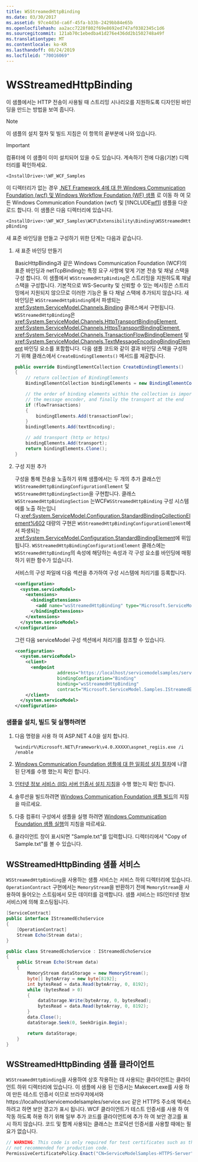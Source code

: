 ```yaml
---
title: WSStreamedHttpBinding
ms.date: 03/30/2017
ms.assetid: 97ce4d3d-ca6f-45fa-b33b-2429bb84e65b
ms.openlocfilehash: aa2acc7228f802f69e8692ed747af0382345c1d6
ms.sourcegitcommit: 121ab70c1ebedba41d276e436dd2b1502748a49f
ms.translationtype: MT
ms.contentlocale: ko-KR
ms.lasthandoff: 08/24/2019
ms.locfileid: "70016069"
---
```

# <a name="wsstreamedhttpbinding"></a>WSStreamedHttpBinding

이 샘플에서는 HTTP 전송이 사용될 때 스트리밍 시나리오를 지원하도록 디자인된 바인딩을 만드는 방법을 보여 줍니다.

> [!NOTE]
> 이 샘플의 설치 절차 및 빌드 지침은 이 항목의 끝부분에 나와 있습니다.

> [!IMPORTANT]
> 컴퓨터에 이 샘플이 이미 설치되어 있을 수도 있습니다. 계속하기 전에 다음(기본) 디렉터리를 확인하세요.
>
> `<InstallDrive>:\WF_WCF_Samples`
>
> 이 디렉터리가 없는 경우 [.NET Framework 4에 대 한 Windows Communication Foundation (wcf) 및 Windows Workflow Foundation (WF) 샘플](https://go.microsoft.com/fwlink/?LinkId=150780) 로 이동 하 여 모든 Windows Communication Foundation (wcf) 및 [!INCLUDE[wf1](../../../../includes/wf1-md.md)] 샘플을 다운로드 합니다. 이 샘플은 다음 디렉터리에 있습니다.
>
> `<InstallDrive>:\WF_WCF_Samples\WCF\Extensibility\Binding\WSStreamedHttpBinding`

 새 표준 바인딩을 만들고 구성하기 위한 단계는 다음과 같습니다.

1. 새 표준 바인딩 만들기

    BasicHttpBinding과 같은 Windows Communication Foundation (WCF)의 표준 바인딩과 netTcpBinding는 특정 요구 사항에 맞게 기본 전송 및 채널 스택을 구성 합니다. 이 샘플에서 `WSStreamedHttpBinding`은 스트리밍을 지원하도록 채널 스택을 구성합니다. 기본적으로 WS-Security 및 신뢰할 수 있는 메시징은 스트리밍에서 지원되지 않으므로 이러한 기능은 둘 다 채널 스택에 추가되지 않습니다. 새 바인딩은 `WSStreamedHttpBinding`에서 파생되는 <xref:System.ServiceModel.Channels.Binding> 클래스에서 구현됩니다. `WSStreamedHttpBinding`은 <xref:System.ServiceModel.Channels.HttpTransportBindingElement>, <xref:System.ServiceModel.Channels.HttpsTransportBindingElement>, <xref:System.ServiceModel.Channels.TransactionFlowBindingElement> 및 <xref:System.ServiceModel.Channels.TextMessageEncodingBindingElement> 바인딩 요소를 포함합니다. 다음 샘플 코드와 같이 결과 바인딩 스택을 구성하기 위해 클래스에서 `CreateBindingElements()` 메서드를 제공합니다.

    ```csharp
    public override BindingElementCollection CreateBindingElements()
    {
        // return collection of BindingElements
        BindingElementCollection bindingElements = new BindingElementCollection();

        // the order of binding elements within the collection is important: layered channels are applied in the order included, followed by
        // the message encoder, and finally the transport at the end
        if (flowTransactions)
        {
            bindingElements.Add(transactionFlow);
        }
        bindingElements.Add(textEncoding);

        // add transport (http or https)
        bindingElements.Add(transport);
        return bindingElements.Clone();
    }
    ```

2. 구성 지원 추가

    구성을 통해 전송을 노출하기 위해 샘플에서는 두 개의 추가 클래스인 `WSStreamedHttpBindingConfigurationElement` 및 `WSStreamedHttpBindingSection`을 구현합니다. 클래스 `WSStreamedHttpBindingSection` 는WCF`WSStreamedHttpBinding` 구성 시스템에를 노출 하는입니다.<xref:System.ServiceModel.Configuration.StandardBindingCollectionElement%602> 대량의 구현은 `WSStreamedHttpBindingConfigurationElement`에서 파생되는 <xref:System.ServiceModel.Configuration.StandardBindingElement>에 위임됩니다. `WSStreamedHttpBindingConfigurationElement` 클래스에는 `WSStreamedHttpBinding`의 속성에 해당하는 속성과 각 구성 요소를 바인딩에 매핑하기 위한 함수가 있습니다.

    서비스의 구성 파일에 다음 섹션을 추가하여 구성 시스템에 처리기를 등록합니다.

    ```xml
    <configuration>
      <system.serviceModel>
        <extensions>
          <bindingExtensions>
            <add name="wsStreamedHttpBinding" type="Microsoft.ServiceModel.Samples.WSStreamedHttpBindingCollectionElement, WSStreamedHttpBinding, Version=0.0.0.0, Culture=neutral, PublicKeyToken=null" />
          </bindingExtensions>
        </extensions>
      </system.serviceModel>
    </configuration>
    ```

    그런 다음 serviceModel 구성 섹션에서 처리기를 참조할 수 있습니다.

    ```xml
    <configuration>
      <system.serviceModel>
        <client>
          <endpoint
                    address="https://localhost/servicemodelsamples/service.svc"
                    bindingConfiguration="Binding"
                    binding="wsStreamedHttpBinding"
                    contract="Microsoft.ServiceModel.Samples.IStreamedEchoService"/>
        </client>
      </system.serviceModel>
    </configuration>
    ```

### <a name="to-set-up-build-and-run-the-sample"></a>샘플을 설치, 빌드 및 실행하려면

1. 다음 명령을 사용 하 여 ASP.NET 4.0을 설치 합니다.

    ```
    %windir%\Microsoft.NET\Framework\v4.0.XXXXX\aspnet_regiis.exe /i /enable
    ```

2. [Windows Communication Foundation 샘플에 대 한 일회성 설치 절차](../../../../docs/framework/wcf/samples/one-time-setup-procedure-for-the-wcf-samples.md)에 나열 된 단계를 수행 했는지 확인 합니다.

3. [인터넷 정보 서비스 (IIS) 서버 인증서 설치 지침](../../../../docs/framework/wcf/samples/iis-server-certificate-installation-instructions.md)을 수행 했는지 확인 합니다.

4. 솔루션을 빌드하려면 [Windows Communication Foundation 샘플 빌드](../../../../docs/framework/wcf/samples/building-the-samples.md)의 지침을 따르세요.

5. 다중 컴퓨터 구성에서 샘플을 실행 하려면 [Windows Communication Foundation 샘플 실행](../../../../docs/framework/wcf/samples/running-the-samples.md)의 지침을 따르세요.

6. 클라이언트 창이 표시되면 "Sample.txt"를 입력합니다. 디렉터리에서 "Copy of Sample.txt"를 볼 수 있습니다.

## <a name="the-wsstreamedhttpbinding-sample-service"></a>WSStreamedHttpBinding 샘플 서비스

`WSStreamedHttpBinding`을 사용하는 샘플 서비스는 서비스 하위 디렉터리에 있습니다. `OperationContract` 구현에서는 `MemoryStream`을 반환하기 전에 `MemoryStream`을 사용하여 들어오는 스트림에서 모든 데이터를 검색합니다. 샘플 서비스는 IIS(인터넷 정보 서비스)에 의해 호스팅됩니다.

```csharp
[ServiceContract]
public interface IStreamedEchoService
{
    [OperationContract]
    Stream Echo(Stream data);
}

public class StreamedEchoService : IStreamedEchoService
{
    public Stream Echo(Stream data)
    {
        MemoryStream dataStorage = new MemoryStream();
        byte[] byteArray = new byte[8192];
        int bytesRead = data.Read(byteArray, 0, 8192);
        while (bytesRead > 0)
        {
            dataStorage.Write(byteArray, 0, bytesRead);
            bytesRead = data.Read(byteArray, 0, 8192);
        }
        data.Close();
        dataStorage.Seek(0, SeekOrigin.Begin);

        return dataStorage;
    }
}
```

## <a name="the-wsstreamedhttpbinding-sample-client"></a>WSStreamedHttpBinding 샘플 클라이언트

`WSStreamedHttpBinding`을 사용하여 상호 작용하는 데 사용되는 클라이언트는 클라이언트 하위 디렉터리에 있습니다. 이 샘플에 사용 된 인증서는 Makecert.exe를 사용 하 여 만든 테스트 인증서 이므로 브라우저에서와 https://localhost/servicemodelsamples/service.svc 같은 HTTPS 주소에 액세스 하려고 하면 보안 경고가 표시 됩니다. WCF 클라이언트가 테스트 인증서를 사용 하 여 작동 하도록 허용 하기 위해 일부 추가 코드를 클라이언트에 추가 하 여 보안 경고를 표시 하지 않습니다. 코드 및 함께 사용되는 클래스는 프로덕션 인증서를 사용할 때에는 필요가 없습니다.

```csharp
// WARNING: This code is only required for test certificates such as those created by makecert. It is
// not recommended for production code.
PermissiveCertificatePolicy.Enact("CN=ServiceModelSamples-HTTPS-Server");
```

